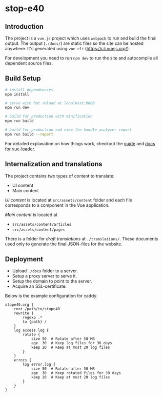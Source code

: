 # stop-e40

## Introduction

The project is a `vue.js` project which uses `webpack` to run and build the final output. The output (`./docs/`) are static files so the site can be hosted anywhere. It's generated using `vue cli` (https://cli.vuejs.org/).

For development you need to run `npm dev` to run the site and autocompile all dependent source files. 

## Build Setup

``` bash
# install dependencies
npm install

# serve with hot reload at localhost:8080
npm run dev

# build for production with minification
npm run build

# build for production and view the bundle analyzer report
npm run build --report
```

For detailed explanation on how things work, checkout the [guide](http://vuejs-templates.github.io/webpack/) and [docs for vue-loader](http://vuejs.github.io/vue-loader).

## Internalization and translations

The project contains two types of content to translate:

* UI content
* Main content

*UI content* is located at `src/assets/content` folder and each file corresponds to a component in the Vue application.

*Main content* is located at

* `src/assets/content/articles`
* `src/assets/content/pages`

There is a folder for *draft translations* at `./translations/`. These documents used only to generate the final JSON-files for the website.

## Deployment

- Upload `./docs` folder to a server.
- Setup a proxy server to serve it.
- Setup the domain to point to the server.
- Acquire an SSL-certificate.

Below is the example configuration for caddy:

```
stope40.org {
    root /path/to/stope40
    rewrite {
        regexp .*
        to {path} /
    }
    log access.log {
        rotate {
            size 50  # Rotate after 50 MB
            age  30  # Keep log files for 30 days
            keep 20  # Keep at most 20 log files
        }
    }
    errors {
        log error.log {
            size 50  # Rotate after 50 MB
            age  30  # Keep rotated files for 30 days
            keep 20  # Keep at most 20 log files
        }
    }
}
```
